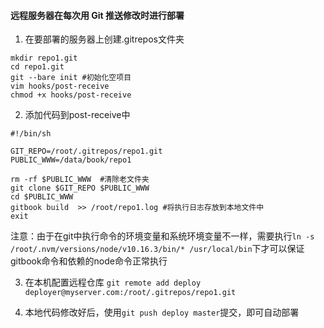 #### 远程服务器在每次用 Git 推送修改时进行部署

1. 在要部署的服务器上创建.gitrepos文件夹
```
mkdir repo1.git
cd repo1.git
git --bare init #初始化空项目
vim hooks/post-receive
chmod +x hooks/post-receive
```

2. 添加代码到post-receive中
```
#!/bin/sh

GIT_REPO=/root/.gitrepos/repo1.git
PUBLIC_WWW=/data/book/repo1

rm -rf $PUBLIC_WWW  #清除老文件夹
git clone $GIT_REPO $PUBLIC_WWW
cd $PUBLIC_WWW
gitbook build  >> /root/repo1.log #将执行日志存放到本地文件中
exit
```

注意：由于在git中执行命令的环境变量和系统环境变量不一样，需要执行`ln -s /root/.nvm/versions/node/v10.16.3/bin/* /usr/local/bin`下才可以保证gitbook命令和依赖的node命令正常执行

3. 在本机配置远程仓库
`git remote add deploy deployer@myserver.com:/root/.gitrepos/repo1.git`

4. 本地代码修改好后，使用`git push deploy master`提交，即可自动部署
